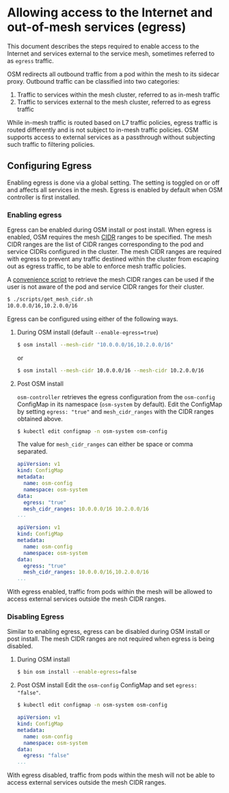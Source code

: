 # Allowing access to the Internet and out-of-mesh services (egress)

This document describes the steps required to enable access to the Internet and services external to the service mesh, sometimes referred to as `egress` traffic.

OSM redirects all outbound traffic from a pod within the mesh to its sidecar proxy. Outbound traffic can be classified into two categories:

1. Traffic to services within the mesh cluster, referred to as in-mesh traffic
2. Traffic to services external to the mesh cluster, referred to as egress traffic

While in-mesh traffic is routed based on L7 traffic policies, egress traffic is routed differently and is not subject to in-mesh traffic policies. OSM supports access to external services as a passthrough without subjecting such traffic to filtering policies.


## Configuring Egress

Enabling egress is done via a global setting. The setting is toggled on or off and affects all services in the mesh. Egress is enabled by default when OSM controller is first installed.

### Enabling egress
Egress can be enabled during OSM install or post install. When egress is enabled, OSM requires the mesh [CIDR](https://en.wikipedia.org/wiki/Classless_Inter-Domain_Routing) ranges to be specified. The mesh CIDR ranges are the list of CIDR ranges corresponding to the pod and service CIDRs configured in the cluster. The mesh CIDR ranges are required with egress to prevent any traffic destined within the cluster from escaping out as egress traffic, to be able to enforce mesh traffic policies.

A [convenience script](https://github.com/openservicemesh/osm/blob/main/scripts/get_mesh_cidr.sh) to retrieve the mesh CIDR ranges can be used if the user is not aware of the pod and service CIDR ranges for their cluster.
```bash
$ ./scripts/get_mesh_cidr.sh
10.0.0.0/16,10.2.0.0/16
```

Egress can be configured using either of the following ways.
1. During OSM install (default `--enable-egress=true`)
	```bash
	$ osm install --mesh-cidr "10.0.0.0/16,10.2.0.0/16"
	```
	or
	```bash
	$ osm install --mesh-cidr 10.0.0.0/16 --mesh-cidr 10.2.0.0/16
	```

2. Post OSM install

	`osm-controller` retrieves the egress configuration from the `osm-config` ConfigMap in its namespace (`osm-system` by default). Edit the ConfigMap by setting `egress: "true"` and `mesh_cidr_ranges` with the CIDR ranges obtained above.
	```bash
	$ kubectl edit configmap -n osm-system osm-config
	```
	The value for `mesh_cidr_ranges` can either be space or comma separated.
	```yaml
	apiVersion: v1
	kind: ConfigMap
	metadata:
	  name: osm-config
	  namespace: osm-system
	data:
	  egress: "true"
	  mesh_cidr_ranges: 10.0.0.0/16 10.2.0.0/16
	...
	```
	```yaml
	apiVersion: v1
	kind: ConfigMap
	metadata:
	  name: osm-config
	  namespace: osm-system
	data:
	  egress: "true"
	  mesh_cidr_ranges: 10.0.0.0/16,10.2.0.0/16
	...
	```

With egress enabled, traffic from pods within the mesh will be allowed to access external services outside the mesh CIDR ranges.

### Disabling Egress

Similar to enabling egress, egress can be disabled during OSM install or post install. The mesh CIDR ranges are not required when egress is being disabled.

1. During OSM install
	```bash
	$ bin osm install --enable-egress=false
	```

2. Post OSM install
	Edit the `osm-config` ConfigMap and set `egress: "false"`.
	```bash
	$ kubectl edit configmap -n osm-system osm-config
	```
	```yaml
	apiVersion: v1
	kind: ConfigMap
	metadata:
	  name: osm-config
	  namespace: osm-system
	data:
	  egress: "false"
	...
	```

With egress disabled, traffic from pods within the mesh will not be able to access external services outside the mesh CIDR ranges.

